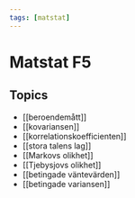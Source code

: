 ```yaml
---
tags: [matstat]
---
```

# Matstat F5

## Topics
- [[beroendemått]]
- [[kovariansen]]
- [[korrelationskoefficienten]]
- [[stora talens lag]]
- [[Markovs olikhet]]
- [[Tjebysjovs olikhet]]
- [[betingade väntevärden]]
- [[betingade variansen]]